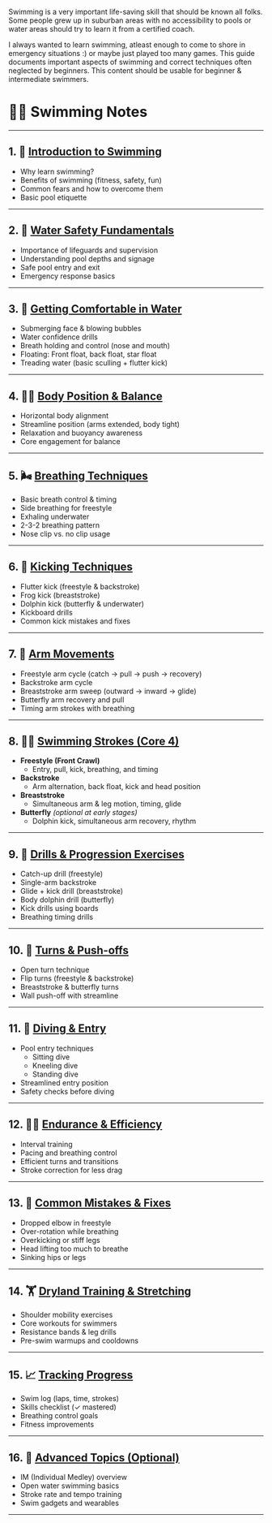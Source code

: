 Swimming is a very important life-saving skill that should be known all folks. Some people grew up in suburban areas with no accessibility to pools or water areas should try to learn it from a certified coach.

I always wanted to learn swimming, atleast enough to come to shore in emergency situations :) or maybe just played too many games. This guide documents important aspects of swimming and correct techniques often neglected by beginners. This content should be usable for beginner & intermediate swimmers.

# 🏊‍♂️ Swimming Notes

---

## 1. 🧠 [Introduction to Swimming](ch1.md)
- Why learn swimming?
- Benefits of swimming (fitness, safety, fun)
- Common fears and how to overcome them
- Basic pool etiquette

---

## 2. 🚨 [Water Safety Fundamentals](ch2.md)
- Importance of lifeguards and supervision
- Understanding pool depths and signage
- Safe pool entry and exit
- Emergency response basics

---

## 3. 🌊 [Getting Comfortable in Water](ch3.md)
- Submerging face & blowing bubbles
- Water confidence drills
- Breath holding and control (nose and mouth)
- Floating: Front float, back float, star float
- Treading water (basic sculling + flutter kick)

---

## 4. 🧍‍♂️ [Body Position & Balance](ch4.md)
- Horizontal body alignment
- Streamline position (arms extended, body tight)
- Relaxation and buoyancy awareness
- Core engagement for balance

---

## 5. 🌬️ [Breathing Techniques](ch5.md)
- Basic breath control & timing
- Side breathing for freestyle
- Exhaling underwater
- 2-3-2 breathing pattern
- Nose clip vs. no clip usage

---

## 6. 🦵 [Kicking Techniques](ch6.md)
- Flutter kick (freestyle & backstroke)
- Frog kick (breaststroke)
- Dolphin kick (butterfly & underwater)
- Kickboard drills
- Common kick mistakes and fixes

---

## 7. 💪 [Arm Movements](ch7.md)
- Freestyle arm cycle (catch → pull → push → recovery)
- Backstroke arm cycle
- Breaststroke arm sweep (outward → inward → glide)
- Butterfly arm recovery and pull
- Timing arm strokes with breathing

---

## 8. 🏊‍♀️ [Swimming Strokes (Core 4)](ch8.md)
- **Freestyle (Front Crawl)**
    - Entry, pull, kick, breathing, and timing
- **Backstroke**
    - Arm alternation, back float, kick and head position
- **Breaststroke**
    - Simultaneous arm & leg motion, timing, glide
- **Butterfly** *(optional at early stages)*
    - Dolphin kick, simultaneous arm recovery, rhythm

---

## 9. 🔁 [Drills & Progression Exercises](ch9.md)
- Catch-up drill (freestyle)
- Single-arm backstroke
- Glide + kick drill (breaststroke)
- Body dolphin drill (butterfly)
- Kick drills using boards
- Breathing timing drills

---

## 10. 🚦 [Turns & Push-offs](ch10.md)
- Open turn technique
- Flip turns (freestyle & backstroke)
- Breaststroke & butterfly turns
- Wall push-off with streamline

---

## 11. 🤿 [Diving & Entry](ch11.md)
- Pool entry techniques
    - Sitting dive
    - Kneeling dive
    - Standing dive
- Streamlined entry position
- Safety checks before diving

---

## 12. 🧘‍♂️ [Endurance & Efficiency](ch12.md)
- Interval training
- Pacing and breathing control
- Efficient turns and transitions
- Stroke correction for less drag

---

## 13. 🛑 [Common Mistakes & Fixes](ch13.md)
- Dropped elbow in freestyle
- Over-rotation while breathing
- Overkicking or stiff legs
- Head lifting too much to breathe
- Sinking hips or legs

---

## 14. 🏋️ [Dryland Training & Stretching](ch14.md)
- Shoulder mobility exercises
- Core workouts for swimmers
- Resistance bands & leg drills
- Pre-swim warmups and cooldowns

---

## 15. 📈 [Tracking Progress](ch15.md)
- Swim log (laps, time, strokes)
- Skills checklist (✓ mastered)
- Breathing control goals
- Fitness improvements

---

## 16. 🏁 [Advanced Topics (Optional)](ch16.md)
- IM (Individual Medley) overview
- Open water swimming basics
- Stroke rate and tempo training
- Swim gadgets and wearables

---